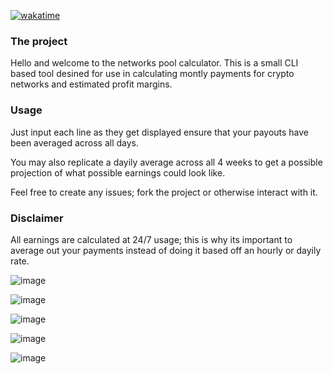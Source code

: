 [![wakatime](https://wakatime.com/badge/user/0b1b6854-9980-4101-a28a-0b148d8403d6/project/0453f30b-85f7-4cab-a2be-c51f1f0a4b34.svg)](https://wakatime.com/badge/user/0b1b6854-9980-4101-a28a-0b148d8403d6/project/0453f30b-85f7-4cab-a2be-c51f1f0a4b34)

### The project
Hello and welcome to the networks pool calculator. This is a small CLI based tool desined for use in calculating montly payments for crypto networks and estimated profit margins. 

### Usage
Just input each line as they get displayed ensure that your payouts have been averaged across all days.

You may also replicate a dayily average across all 4 weeks to get a possible projection of what possible earnings could look like.

Feel free to create any issues; fork the project or otherwise interact with it.

### Disclaimer 
All earnings are calculated at 24/7 usage; this is why its important to average out your payments instead of doing it based off an hourly or dayily rate.

![image](https://user-images.githubusercontent.com/66909997/169681467-cd2be635-7357-4510-9593-acd402bfe128.png)

![image](https://user-images.githubusercontent.com/66909997/169681471-e8d26212-64f5-4a62-b739-75f466661cc0.png)

![image](https://user-images.githubusercontent.com/66909997/169681494-46058976-37a9-455d-b6bc-2ef462a247e2.png)

![image](https://user-images.githubusercontent.com/66909997/169681505-c763a3b5-aa0b-44c2-b1b2-49a7a617f7be.png)

![image](https://user-images.githubusercontent.com/66909997/169681524-77ba61e7-6f80-426c-a11b-8e138efaa302.png)

